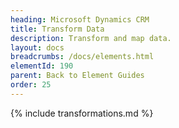 ```yaml
---
heading: Microsoft Dynamics CRM
title: Transform Data
description: Transform and map data.
layout: docs
breadcrumbs: /docs/elements.html
elementId: 190
parent: Back to Element Guides
order: 25
---
```


{% include transformations.md %}

